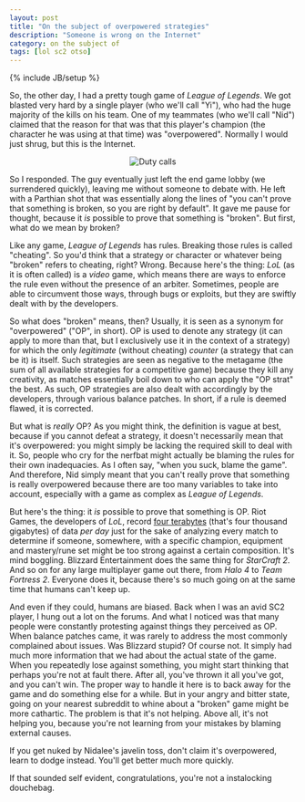 ```yaml
---
layout: post
title: "On the subject of overpowered strategies"
description: "Someone is wrong on the Internet"
category: on the subject of
tags: [lol sc2 otso]
---
```

{% include JB/setup %}

So, the other day, I had a pretty tough game of _League of Legends_. We got blasted very hard by a single player (who we'll call "Yi"), who had the huge majority of the kills on his team. One of my teammates (who we'll call "Nid") claimed that the reason for that was that this player's champion (the character he was using at that time) was "overpowered". Normally I would just shrug, but this is the Internet.

<!-- more -->

<p style="text-align:center;">
	<img src="http://imgs.xkcd.com/comics/duty_calls.png" alt="Duty calls" />
 </p>


So I responded. The guy eventually just left the end game lobby (we surrendered quickly), leaving me without someone to debate with. He left with a Parthian shot that was essentially along the lines of "you can't prove that something is broken, so you are right by default". It gave me pause for thought, because it _is_ possible to prove that something is "broken". But first, what do we mean by broken?

Like any game, _League of Legends_ has rules. Breaking those rules is called "cheating". So you'd think that a strategy or character or whatever being "broken" refers to cheating, right? Wrong. Because here's the thing: _LoL_ (as it is often called) is a _video_ game, which means there are ways to enforce the rule even without the presence of an arbiter. Sometimes, people are able to circumvent those ways, through bugs or exploits, but they are swiftly dealt with by the developers.

So what does "broken" means, then? Usually, it is seen as a synonym for "overpowered" ("OP", in short). OP is used to denote any strategy (it can apply to more than that, but I exclusively use it in the context of a strategy) for which the only _legitimate_ (without cheating) _counter_ (a strategy that can be it) is itself. Such strategies are seen as negative to the metagame (the sum of all available strategies for a competitive game) because they kill any creativity, as matches essentially boil down to who can apply the "OP strat" the best. As such, OP strategies are also dealt with accordingly by the developers, through various balance patches. In short, if a rule is deemed flawed, it is corrected.

But what is _really_ OP? As you might think, the definition is vague at best, because if you cannot defeat a strategy, it doesn't necessarily mean that it's overpowered: you might simply be lacking the required skill to deal with it. So, people who cry for the nerfbat might actually be blaming the rules for their own inadequacies. As I often say, "when you suck, blame the game". And therefore, Nid simply meant that you can't really prove that something is really overpowered because there are too many variables to take into account, especially with a game as complex as _League of Legends_.

But here's the thing: it _is_ possible to prove that something is OP. Riot Games, the developers of _LoL_, record [four terabytes](http://slashdot.org/topic/bi/for-riot-games-big-data-is-serious-business/) (that's four thousand gigabytes) of data _per day_ just for the sake of analyzing every match to determine if someone, somewhere, with a specific champion, equipment and mastery/rune set might be too strong against a certain composition. It's mind boggling. Blizzard Entertainment does the same thing for _StarCraft 2_. And so on for any large multiplayer game out there, from _Halo 4_ to _Team Fortress 2_. Everyone does it, because there's so much going on at the same time that humans can't keep up.

And even if they could, humans are biased. Back when I was an avid SC2 player, I hung out a lot on the forums. And what I noticed was that many people were constantly protesting against things they perceived as OP. When balance patches came, it was rarely to address the most commonly complained about issues. Was Blizzard stupid? Of course not. It simply had much more information that we had about the actual state of the game. When you repeatedly lose against something, you might start thinking that perhaps you're not at fault there. After all, you've thrown it all you've got, and you can't win. The proper way to handle it here is to back away for the game and do something else for a while. But in your angry and bitter state, going on your nearest subreddit to whine about a "broken" game might be more cathartic. The problem is that it's not helping. Above all, it's not helping you, because you're not learning from your mistakes by blaming external causes.

If you get nuked by Nidalee's javelin toss, don't claim it's overpowered, learn to dodge instead. You'll get better much more quickly. 

If that sounded self evident, congratulations, you're not a instalocking douchebag.